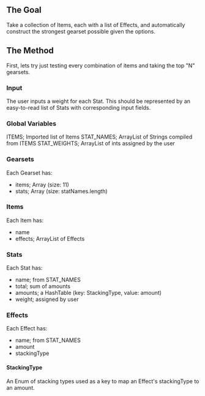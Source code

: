 ## The Goal

Take a collection of Items, each with a list of Effects, and automatically construct the strongest gearset possible given the options.

## The Method

First, lets try just testing every combination of items and taking the top "N" gearsets.

### Input

The user inputs a weight for each Stat. This should be represented by an easy-to-read list of Stats with corresponding input fields.

### Global Variables

ITEMS; Imported list of Items
STAT_NAMES; ArrayList of Strings compiled from ITEMS
STAT_WEIGHTS; ArrayList of ints assigned by the user

### Gearsets

Each Gearset has:
 - items; Array (size: 11)
 - stats; Array (size: statNames.length)

### Items

Each Item has:
 - name
 - effects; ArrayList of Effects

### Stats

Each Stat has:
 - name; from STAT_NAMES
 - total; sum of amounts
 - amounts; a HashTable (key: StackingType, value: amount)
 - weight; assigned by user

### Effects

Each Effect has:
 - name; from STAT_NAMES
 - amount
 - stackingType
 
 #### StackingType
 
 An Enum of stacking types used as a key to map an Effect's stackingType to an amount.
